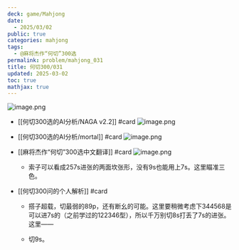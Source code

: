 ```yaml
---
deck: game/Mahjong
date:
  - 2025/03/02
public: true
categories: mahjong
tags:
  - @麻将杰作“何切”300选
permalink: problem/mahjong_031
title: 何切300/031
updated: 2025-03-02
toc: true
mathjax: true
---
```


![image.png](/assets/image_1740906247199_0.png)

  + [[何切300选的AI分析/NAGA v2.2]] #card
![image.png](/assets/image_1740906253451_0.png)

  + [[何切300选的AI分析/mortal]] #card
![image.png](/assets/image_1740906260147_0.png)

  + [[麻将杰作“何切”300选中文翻译]] #card
![image.png](/assets/image_1740906287518_0.png)

    + 索子可以看成257s进张的两面坎张形，没有9s也能用上7s。这里瞄准三色。

  + [[何切300问的个人解析]] #card
    + 搭子超载，切最弱的89p，还有断幺的可能。这里要稍微考虑下344568是可以进7s的（之前学过的122346型），所以千万别切8s打丢了7s的进张。这里——

    + 切9s。
